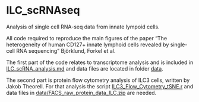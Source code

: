 # ILC_scRNAseq
Analysis of single cell RNA-seq data from innate lympoid cells. 

All code required to reproduce the main figures of the paper “The heterogeneity of human CD127+ innate lymphoid cells revealed by single-cell RNA sequencing” Björklund, Forkel et al.

The first part of the code relates to transcriptome analysis and is included in [ILC_scRNA_analysis.md](ILC_scRNA_analysis.md) and data files are located in folder [data](data).

The second part is protein flow cytometry analysis of ILC3 cells, written by Jakob Theorell. For that analysis the script [ILC3_Flow_Cytometry_tSNE.r](ILC3_Flow_Cytometry_tSNE.r) and data files in [data/FACS_raw_protein_data_ILC.zip](data/FACS_raw_protein_data_ILC.zip) are needed.

